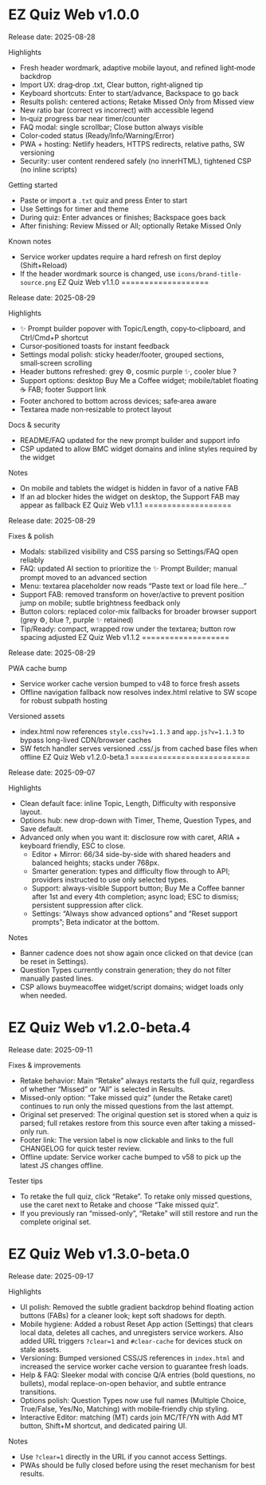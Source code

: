 EZ Quiz Web v1.0.0
===================

Release date: 2025-08-28

Highlights
- Fresh header wordmark, adaptive mobile layout, and refined light‑mode backdrop
- Import UX: drag‑drop .txt, Clear button, right‑aligned tip
- Keyboard shortcuts: Enter to start/advance, Backspace to go back
- Results polish: centered actions; Retake Missed Only from Missed view
- New ratio bar (correct vs incorrect) with accessible legend
- In‑quiz progress bar near timer/counter
- FAQ modal: single scrollbar; Close button always visible
- Color‑coded status (Ready/Info/Warning/Error)
- PWA + hosting: Netlify headers, HTTPS redirects, relative paths, SW versioning
- Security: user content rendered safely (no innerHTML), tightened CSP (no inline scripts)

Getting started
- Paste or import a `.txt` quiz and press Enter to start
- Use Settings for timer and theme
- During quiz: Enter advances or finishes; Backspace goes back
- After finishing: Review Missed or All; optionally Retake Missed Only

Known notes
- Service worker updates require a hard refresh on first deploy (Shift+Reload)
- If the header wordmark source is changed, use `icons/brand-title-source.png`
EZ Quiz Web v1.1.0
===================

Release date: 2025-08-29

Highlights
- ✨ Prompt builder popover with Topic/Length, copy‑to‑clipboard, and Ctrl/Cmd+P shortcut
- Cursor‑positioned toasts for instant feedback
- Settings modal polish: sticky header/footer, grouped sections, small‑screen scrolling
- Header buttons refreshed: grey ⚙, cosmic purple ✨, cooler blue ?
- Support options: desktop Buy Me a Coffee widget; mobile/tablet floating ☕ FAB; footer Support link
- Footer anchored to bottom across devices; safe‑area aware
- Textarea made non‑resizable to protect layout

Docs & security
- README/FAQ updated for the new prompt builder and support info
- CSP updated to allow BMC widget domains and inline styles required by the widget

Notes
- On mobile and tablets the widget is hidden in favor of a native FAB
- If an ad blocker hides the widget on desktop, the Support FAB may appear as fallback
EZ Quiz Web v1.1.1
===================

Release date: 2025-08-29

Fixes & polish
- Modals: stabilized visibility and CSS parsing so Settings/FAQ open reliably
- FAQ: updated AI section to prioritize the ✨ Prompt Builder; manual prompt moved to an advanced section
- Menu: textarea placeholder now reads “Paste text or load file here...”
- Support FAB: removed transform on hover/active to prevent position jump on mobile; subtle brightness feedback only
- Button colors: replaced color-mix fallbacks for broader browser support (grey ⚙, blue ?, purple ✨ retained)
- Tip/Ready: compact, wrapped row under the textarea; button row spacing adjusted
EZ Quiz Web v1.1.2
===================

Release date: 2025-08-29

PWA cache bump
- Service worker cache version bumped to v48 to force fresh assets
- Offline navigation fallback now resolves index.html relative to SW scope for robust subpath hosting

Versioned assets
- index.html now references `style.css?v=1.1.3` and `app.js?v=1.1.3` to bypass long-lived CDN/browser caches
- SW fetch handler serves versioned .css/.js from cached base files when offline
EZ Quiz Web v1.2.0-beta.1
==========================

Release date: 2025-09-07

Highlights
- Clean default face: inline Topic, Length, Difficulty with responsive layout.
- Options hub: new drop-down with Timer, Theme, Question Types, and Save default.
- Advanced only when you want it: disclosure row with caret, ARIA + keyboard friendly, ESC to close.
  - Editor + Mirror: 66/34 side-by-side with shared headers and balanced heights; stacks under 768px.
  - Smarter generation: types and difficulty flow through to API; providers instructed to use only selected types.
  - Support: always-visible Support button; Buy Me a Coffee banner after 1st and every 4th completion; async load; ESC to dismiss; persistent suppression after click.
  - Settings: “Always show advanced options” and “Reset support prompts”; Beta indicator at the bottom.

Notes
- Banner cadence does not show again once clicked on that device (can be reset in Settings).
- Question Types currently constrain generation; they do not filter manually pasted lines.
- CSP allows buymeacoffee widget/script domains; widget loads only when needed.

EZ Quiz Web v1.2.0-beta.4
==========================

Release date: 2025-09-11

Fixes & improvements
- Retake behavior: Main “Retake” always restarts the full quiz, regardless of whether “Missed” or “All” is selected in Results.
- Missed-only option: “Take missed quiz” (under the Retake caret) continues to run only the missed questions from the last attempt.
- Original set preserved: The original question set is stored when a quiz is parsed; full retakes restore from this source even after taking a missed-only run.
- Footer link: The version label is now clickable and links to the full CHANGELOG for quick tester review.
- Offline update: Service worker cache bumped to v58 to pick up the latest JS changes offline.

Tester tips
- To retake the full quiz, click “Retake”. To retake only missed questions, use the caret next to Retake and choose “Take missed quiz”.
- If you previously ran “missed-only”, “Retake” will still restore and run the complete original set.

EZ Quiz Web v1.3.0-beta.0
==========================

Release date: 2025-09-17

Highlights
- UI polish: Removed the subtle gradient backdrop behind floating action buttons (FABs) for a cleaner look; kept soft shadows for depth.
- Mobile hygiene: Added a robust Reset App action (Settings) that clears local data, deletes all caches, and unregisters service workers. Also added URL triggers `?clear=1` and `#clear-cache` for devices stuck on stale assets.
- Versioning: Bumped versioned CSS/JS references in `index.html` and increased the service worker cache version to guarantee fresh loads.
- Help & FAQ: Sleeker modal with concise Q/A entries (bold questions, no bullets), modal replace-on-open behavior, and subtle entrance transitions.
- Options polish: Question Types now use full names (Multiple Choice, True/False, Yes/No, Matching) with mobile‑friendly chip styling.
- Interactive Editor: matching (MT) cards join MC/TF/YN with Add MT button, Shift+M shortcut, and dedicated pairing UI.

Notes
- Use `?clear=1` directly in the URL if you cannot access Settings.
- PWAs should be fully closed before using the reset mechanism for best results.
